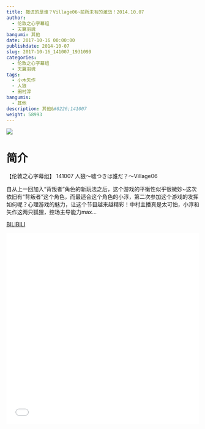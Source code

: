 ```yaml
---
title: 撒谎的是谁？Village06~前所未有的激战！2014.10.07
author: 
  - 伦敦之心字幕组
  - 天翼羽魂
bangumi: 其他
date: 2017-10-16 00:00:00
publishdate: 2014-10-07
slug: 2017-10-16_141007_1931099
categories: 
  - 伦敦之心字幕组
  - 天翼羽魂
tags: 
  - 小木矢作
  - 人狼
  - 田村淳
bangumis: 
  - 其他
description: 其他&#8226;141007
weight: 58993
---
```


![](https://i.imgur.com/bANxAwQ.jpg)

# 简介  
【伦敦之心字幕组】 141007 人狼～嘘つきは誰だ？～Village06


自从上一回加入“背叛者”角色的新玩法之后，这个游戏的平衡性似乎很微妙~这次依旧有“背叛者”这个角色，而最适合这个角色的小淳，第二次参加这个游戏的发挥如何呢？心理游戏的魅力，让这个节目越来越精彩！中村主播真是太可怕，小淳和矢作这两只狐狸，控场主导能力max...

  [BILIBILI](https://www.bilibili.com/video/av1931099/)


<div class="vcontainer">  <iframe class='video' src="//www.bilibili.com/blackboard/player.html?cid=2982871&aid=1931099" width="100%" height="500" frameborder="0" allowfullscreen="allowfullscreen"></iframe></div>
